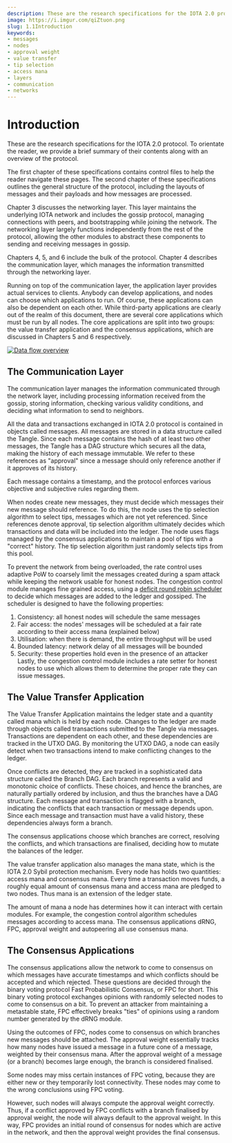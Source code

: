 ```yaml
---
description: These are the research specifications for the IOTA 2.0 protocol. Chapter 1 contains control files. Chapter 2 outlines the general structure of the protocol. Chapter 3 explains the networking layer. Chapters 4, 5, and 6 describe the bulk of the protocol.
image: https://i.imgur.com/qiZtuon.png
slug: 1.1Introduction
keywords:
- messages
- nodes
- approval weight
- value transfer
- tip selection
- access mana
- layers
- communication
- networks
---
```


# Introduction  

These are the research specifications for the IOTA 2.0 protocol. To orientate the reader, we provide a brief summary of their contents along with an overview of the protocol. 

The first chapter of these specifications contains control files to help the reader navigate these pages. The second chapter of these specifications outlines the general structure of the protocol, including the layouts of messages and their payloads and how messages are processed.

Chapter 3 discusses the networking layer. This layer maintains the underlying IOTA network and includes the gossip protocol, managing connections with peers, and bootstrapping while joining the network.  The networking layer largely functions independently from the rest of the protocol, allowing the other modules to abstract these components to sending and receiving messages in gossip.

Chapters 4, 5, and 6 include the bulk of the protocol.  Chapter 4 describes the communication layer, which manages the information transmitted through the networking layer.  

Running on top of the communication layer, the application layer provides actual services to clients. Anybody can develop applications, and nodes can choose which applications to run. Of course, these applications can also be dependent on each other. While third-party applications are clearly out of the realm of this document, there are several core applications which must be run by all nodes.  The core applications are split into two groups: the value transfer application and the consensus applications, which are discussed in Chapters 5 and 6 respectively.  

[![Data flow overview](https://i.imgur.com/qiZtuon.png)](https://i.imgur.com/qiZtuon.png)
  
## The Communication Layer
  

The communication layer manages the information communicated through the network layer, including processing information received from the gossip, storing information, checking various validity conditions, and deciding what information to send to neighbors. 

All the data and transactions exchanged in IOTA 2.0 protocol is contained in objects called messages. All messages are stored in a data structure called the Tangle.  Since each message contains the hash of at least two other messages, the Tangle has a DAG structure which secures all the data, making the history of each message immutable. We refer to these references as "approval" since a message should only reference another if it approves of its history.  

Each message contains a timestamp, and the protocol enforces various objective and subjective rules regarding them.  

When nodes create new messages,  they must decide which messages their new message should reference.  To do this, the node uses the tip selection algorithm to select tips, messages which are not yet referenced.  Since references denote approval, tip selection algorithm ultimately decides which transactions and data will be included into the ledger.  The node uses flags managed by the consensus applications to maintain a pool of tips with a "correct" history.  The tip selection algorithm just randomly selects tips from this pool.  
 
  
  To prevent the network from being overloaded, the rate control uses adaptive PoW to coarsely limit the messages created during a spam attack while keeping the network usable for honest nodes.  The congestion control module manages fine grained access, using a [deficit round robin scheduler](https://en.wikipedia.org/wiki/Deficit_round_robin) to decide which messages are added to the ledger and gossiped.  The scheduler is designed to have the following properties:
1. Consistency: all honest nodes will schedule the same messages
2. Fair access: the nodes' messages will be scheduled at a fair rate according to their access mana (explained below)
3. Utilisation: when there is demand, the entire throughput will be used
4. Bounded latency: network delay of all messages will be bounded
5. Security: these properties hold even in the presence of an attacker
Lastly, the congestion control module includes a rate setter for honest nodes to use which allows them to determine the proper rate they can issue messages.

## The Value Transfer Application

 The Value Transfer Application maintains the ledger state and a quantity called mana which is held by each node. Changes to the ledger are made through objects called transactions submitted to the Tangle via messages. Transactions are dependent on each other, and these dependencies are tracked in the UTXO DAG.  By monitoring the UTXO DAG, a node can easily detect when two transactions intend to make conflicting changes to the ledger.  
 
 Once conflicts are detected, they are tracked in a sophisticated data structure called the Branch DAG.  Each branch represents a valid and monotonic choice of conflicts.  These choices, and hence the branches, are naturally partially ordered by inclusion, and thus the branches have a DAG structure.  Each message and transaction is flagged with a branch, indicating the conflicts that each transaction or message depends upon. Since each message and transaction must have a valid history, these dependencies always form a branch. 
 
 The consensus applications choose which branches are correct, resolving the conflicts,  and which transactions are finalised,  deciding how to mutate the balances of the ledger. 
 
 The value transfer application also manages the mana state, which is the IOTA 2.0 Sybil protection mechanism. Every node has holds two quantities: access mana and consensus mana. Every time a transaction moves funds, a roughly equal amount of consensus mana and access mana are pledged to two nodes. Thus mana is an extension  of the ledger state.  
 
 The amount of mana a node has determines how it can interact with certain modules.  For example, the congestion control algorithm schedules messages according to access mana.  The consensus applications dRNG, FPC, approval weight and autopeering all use consensus mana.

  
## The Consensus Applications

The consensus applications allow the network to come to consensus on which messages have accurate timestamps and which conflicts should be accepted and which rejected. These questions are decided through the binary voting protocol Fast Probabilistic Consensus, or FPC for short.  This binary voting protocol exchanges opinions with randomly selected nodes to come to consensus on  a bit.  To prevent an attacker from maintaining a metastable state, FPC effectively breaks "ties" of opinions using a random number generated by the dRNG module.  

Using the outcomes of FPC, nodes come to consensus on which branches new messages should be attached.  The approval weight essentially tracks how many nodes have issued a message in a future cone of a message, weighted by their consensus mana.   After the approval weight of a message (or a branch) becomes large enough, the branch is considered finalised.  

Some nodes may miss certain instances of FPC voting, because they are either new or they temporarily lost connectivity. These nodes may come to the wrong conclusions using FPC voting. 

However, such nodes will always compute the approval weight correctly. Thus, if a conflict approved by FPC conflicts with a branch finalised by approval weight, the node will always default to the approval weight.  In this way, FPC provides an initial round of consensus for nodes which are active in the network, and then the approval weight provides the final consensus.  

  